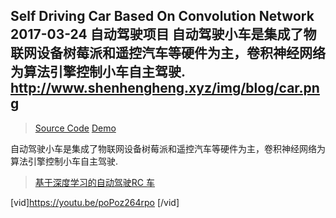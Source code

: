 Self Driving Car Based On Convolution Network
2017-03-24
自动驾驶项目
自动驾驶小车是集成了物联网设备树莓派和遥控汽车等硬件为主，卷积神经网络为算法引擎控制小车自主驾驶.
http://www.shenhengheng.xyz/img/blog/car.png
---
><a class="btn btn-primary" target="_blank" href=""><span class="fa fa-github fa-lg fa-fw"></span> Source Code</a>
><a class="btn btn-primary" target="_blank" href=""><span class="fa fa-paper-plane fa-lg fa-fw"></span> Demo</a>

自动驾驶小车是集成了物联网设备树莓派和遥控汽车等硬件为主，卷积神经网络为算法引擎控制小车自主驾驶.



><a class="btn btn-primary" target="_blank" href="https://youtu.be/poPoz264rpo"><span class="fa fa-youtube fa-lg fa-fw"></span>基于深度学习的自动驾驶RC 车</a>

[vid]https://youtu.be/poPoz264rpo [/vid]